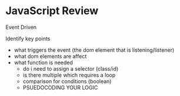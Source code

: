 # JavaScript Review

Event Driven

Identify key points

- what triggers the event (the dom element that is listening/listener)
- what dom elements are affect
- what function is needed
  - do i need to assign a selector (class/id)
  - is there multiple which requires a loop
  - comparison for conditions (boolean)
  - PSUEDOCODING YOUR LOGIC
